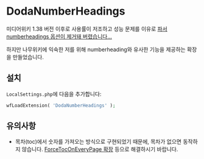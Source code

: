 # DodaNumberHeadings

미디어위키 1.38 버전 이후로 사용률이 저조하고 성능 문제를 이유로 [파서 numberheadings 옵션이 제거돼 버렸습니다...](https://phabricator.wikimedia.org/T284921)

하지만 나무위키에 익숙한 저를 위해 numberheading와 유사한 기능을 제공하는 확장을 만들었습니다.

## 설치

`LocalSettings.php`에 다음을 추가합니다:

```php
wfLoadExtension( 'DodaNumberHeadings' );
```

## 유의사항

- 목차(toc)에서 숫자를 가져오는 방식으로 구현되었기 때문에, 목차가 없으면 동작하지 않습니다. [ForceTocOnEveryPage 확장](https://github.com/jmnote/ForceTocOnEveryPage) 등으로 해결하시기 바랍니다.
